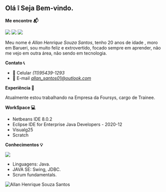 ## Olá :grey_exclamation: Seja Bem-vindo.

**Me encontre :mailbox_with_mail:**

<img src="https://img.shields.io/badge/Facebook-1877F2?style=for-the-badge&logo=facebook&logoColor=white" /> <img src="https://img.shields.io/badge/Instagram-E4405F?style=for-the-badge&logo=instagram&logoColor=white" /> <img src="https://img.shields.io/badge/LinkedIn-0077B5?style=for-the-badge&logo=linkedin&logoColor=white" />


Meu nome é *Allan Henrique Souza Santos*, tenho 20 anos de idade , moro em Barueri, sou muito feliz e extrovertido, focado sempre em aprender, não me vejo em outra área, não sendo em tecnologia.

**Contato :telephone_receiver:**

- :iphone: Celular *(11)95439-1293*
- :e-mail: E-mail  *allan_santos01@outlook.com*

**Experiência :construction_worker:**

Atualmente estou trabalhando na Empresa da Foursys, cargo de Trainee.

**WorkSpace :computer:** 

- Netbeans IDE 8.0.2
- Eclipse IDE for Enterprise Java Developers - 2020-12
- Visualg25
- Scratch

**Conhecimentos :bulb:**

<img src="https://img.shields.io/badge/Java-ED8B00?style=for-the-badge&logo=java&logoColor=white" /> 

- Linguagens: Java. 
- JAVA SE: Swing, JDBC. 
- Scrum fundamentals. 

<img align="center" src="https://github-readme-stats.vercel.app/api?username=AllanSantos01&show_icons=true&locale=en" alt="Allan Henrique Souza Santos" />




